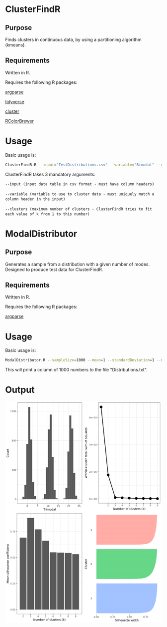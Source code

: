 # ClusterFindR
## Purpose
Finds clusters in continuous data, by using a partitioning algorithm (kmeans).
## Requirements
Written in R.

Requires the following R packages:

[argparse](https://cran.r-project.org/web/packages/argparse/index.html)

[tidyverse](https://cran.r-project.org/web/packages/tidyverse/index.html)

[cluster](https://cran.r-project.org/web/packages/cluster/index.html)

[RColorBrewer](https://cran.r-project.org/web/packages/RColorBrewer/index.html)

# Usage
Basic usage is:
```bash
ClusterFindR.R --input="TestDistributions.csv" --variable="Bimodal" --clusters=2
```
ClusterFindR takes 3 mandatory arguments:

	--input (input data table in csv format - must have column headers)

	--variable (variable to use to cluster data - must uniquely match a column header in the input)

	--clusters (maximum number of clusters - ClusterFindR tries to fit each value of k from 1 to this number)

# ModalDistributor
## Purpose
Generates a sample from a distribution with a given number of modes. Designed to produce test data for ClusterFindR.
## Requirements
Written in R.

Requires the following R packages:

[argparse](https://cran.r-project.org/web/packages/argparse/index.html)

# Usage
Basic usage is:
```bash
ModalDistributor.R --sampleSize=1000 --mean=1 --standardDeviation=1 --modes=1 --interval=10
```
This will print a column of 1000 numbers to the file "Distributions.txt".

# Output
![example output](https://raw.githubusercontent.com/SamuelHLewis/ClusterFindR/master/ExampleOutput.svg)


